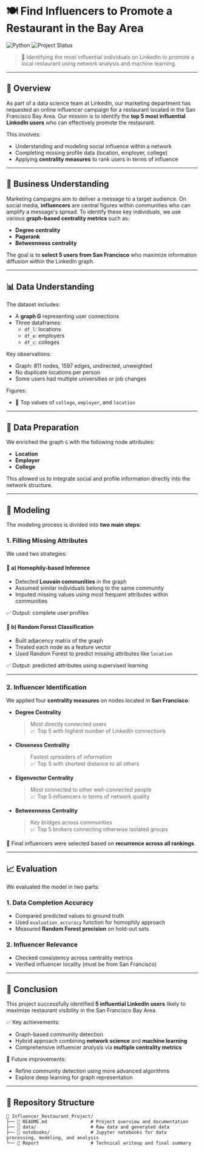 # 🍽️ Find Influencers to Promote a Restaurant in the Bay Area

![Python](https://img.shields.io/badge/Python-3.9-blue)
![Project Status](https://img.shields.io/badge/Project-Completed-brightgreen)

> 🔎 Identifying the most influential individuals on LinkedIn to promote a local restaurant using network analysis and machine learning.

---

## 📌 Overview

As part of a data science team at LinkedIn, our marketing department has requested an online influencer campaign for a restaurant located in the San Francisco Bay Area. Our mission is to identify the **top 5 most influential LinkedIn users** who can effectively promote the restaurant.

This involves:
- Understanding and modeling social influence within a network
- Completing missing profile data (location, employer, college)
- Applying **centrality measures** to rank users in terms of influence

---

## 🧠 Business Understanding

Marketing campaigns aim to deliver a message to a target audience. On social media, **influencers** are central figures within communities who can amplify a message's spread. To identify these key individuals, we use various **graph-based centrality metrics** such as:
- **Degree centrality**
- **Pagerank**
- **Betweenness centrality**

The goal is to **select 5 users from San Francisco** who maximize information diffusion within the LinkedIn graph.

---

## 📊 Data Understanding

The dataset includes:
- A **graph G** representing user connections
- Three dataframes:  
  - `df_l`: locations  
  - `df_e`: employers  
  - `df_c`: colleges  

Key observations:
- Graph: 811 nodes, 1597 edges, undirected, unweighted
- No duplicate locations per person
- Some users had multiple universities or job changes

Figures:
- 📌 Top values of `college`, `employer`, and `location`

---

## 🧹 Data Preparation

We enriched the graph `G` with the following node attributes:
- **Location**
- **Employer**
- **College**

This allowed us to integrate social and profile information directly into the network structure.

---

## 🧪 Modeling

The modeling process is divided into **two main steps**:

### 1. Filling Missing Attributes

We used two strategies:

#### 🔁 a) Homophily-based Inference
- Detected **Louvain communities** in the graph
- Assumed similar individuals belong to the same community
- Imputed missing values using most frequent attributes within communities

✅ Output: complete user profiles

#### 🌲 b) Random Forest Classification
- Built adjacency matrix of the graph
- Treated each node as a feature vector
- Used Random Forest to predict missing attributes like `location`

✅ Output: predicted attributes using supervised learning

---

### 2. Influencer Identification

We applied four **centrality measures** on nodes located in **San Francisco**:

- **Degree Centrality**  
  > Most directly connected users  
  📈 Top 5 with highest number of LinkedIn connections

- **Closeness Centrality**  
  > Fastest spreaders of information  
  📈 Top 5 with shortest distance to all others

- **Eigenvector Centrality**  
  > Most connected to other well-connected people  
  📈 Top 5 influencers in terms of network quality

- **Betweenness Centrality**  
  > Key bridges across communities  
  📈 Top 5 brokers connecting otherwise isolated groups

🧠 Final influencers were selected based on **recurrence across all rankings**.

---

## 📈 Evaluation

We evaluated the model in two parts:

### 1. Data Completion Accuracy
- Compared predicted values to ground truth
- Used `evaluation_accuracy` function for homophily approach
- Measured **Random Forest precision** on hold-out sets

### 2. Influencer Relevance
- Checked consistency across centrality metrics
- Verified influencer locality (must be from San Francisco)

---

## 🧾 Conclusion

This project successfully identified **5 influential LinkedIn users** likely to maximize restaurant visibility in the San Francisco Bay Area.

✅ Key achievements:
- Graph-based community detection
- Hybrid approach combining **network science** and **machine learning**
- Comprehensive influencer analysis via **multiple centrality metrics**

📌 Future improvements:
- Refine community detection using more advanced algorithms
- Explore deep learning for graph representation

---

## 📁 Repository Structure

```text
📂 Influencer_Restaurant_Project/
├── 📄 README.md                # Project overview and documentation
├── 📁 data/                    # Raw data and generated data
├── 📁 notebooks/               # Jupyter notebooks for data processing, modeling, and analysis
└── 📄 Report                   # Technical writeup and final summary
 
